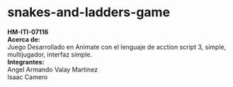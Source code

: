 # snakes-and-ladders-game
<b>HM-ITI-07116</b> <br>
<b>Acerca de:</b> <br>
Juego Desarrollado en Animate con el lenguaje de acction script 3, simple, multijugador, interfaz simple.<br>
<b>Integrantes:</b><br>
Angel Armando Valay Martinez <br>
Isaac Camero
